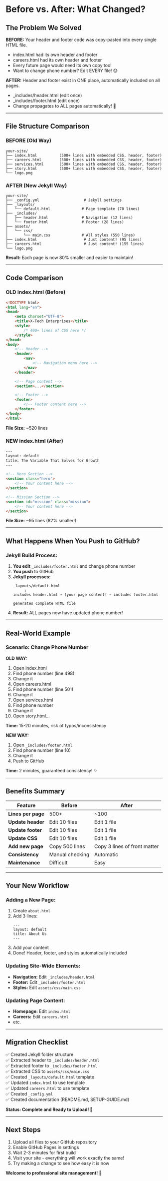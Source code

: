 # Before vs. After: What Changed?

## The Problem We Solved

**BEFORE:** Your header and footer code was copy-pasted into every single HTML file.
- index.html had its own header and footer
- careers.html had its own header and footer  
- Every future page would need its own copy too!
- Want to change phone number? Edit EVERY file! 😓

**AFTER:** Header and footer exist in ONE place, automatically included on all pages.
- _includes/header.html (edit once)
- _includes/footer.html (edit once)
- Change propagates to ALL pages automatically! 🎉

---

## File Structure Comparison

### BEFORE (Old Way)
```
your-site/
├── index.html          (500+ lines with embedded CSS, header, footer)
├── careers.html        (500+ lines with embedded CSS, header, footer)
├── services.html       (500+ lines with embedded CSS, header, footer)
├── story.html          (500+ lines with embedded CSS, header, footer)
└── logo.png
```

### AFTER (New Jekyll Way)
```
your-site/
├── _config.yml                    # Jekyll settings
├── _layouts/
│   └── default.html              # Page template (70 lines)
├── _includes/
│   ├── header.html               # Navigation (12 lines)
│   └── footer.html               # Footer (28 lines)
├── assets/
│   └── css/
│       └── main.css              # All styles (550 lines)
├── index.html                     # Just content! (95 lines)
├── careers.html                   # Just content! (155 lines)
└── logo.png
```

**Result:** Each page is now 80% smaller and easier to maintain!

---

## Code Comparison

### OLD index.html (Before)
```html
<!DOCTYPE html>
<html lang="en">
<head>
    <meta charset="UTF-8">
    <title>X-Tech Enterprises</title>
    <style>
        /* 400+ lines of CSS here */
    </style>
</head>
<body>
    <!-- Header -->
    <header>
        <nav>
            <!-- Navigation menu here -->
        </nav>
    </header>

    <!-- Page content -->
    <section>...</section>

    <!-- Footer -->
    <footer>
        <!-- Footer content here -->
    </footer>
</body>
</html>
```
**File Size:** ~520 lines

### NEW index.html (After)
```html
---
layout: default
title: The Variable That Solves for Growth
---

<!-- Hero Section -->
<section class="hero">
    <!-- Your content here -->
</section>

<!-- Mission Section -->
<section id="mission" class="mission">
    <!-- Your content here -->
</section>
```
**File Size:** ~95 lines (82% smaller!)

---

## What Happens When You Push to GitHub?

### Jekyll Build Process:

1. **You edit** `_includes/footer.html` and change phone number
2. **You push** to GitHub
3. **Jekyll processes:**
   ```
   _layouts/default.html
        ↓
   includes header.html → [your page content] → includes footer.html
        ↓
   generates complete HTML file
   ```
4. **Result:** ALL pages now have updated phone number!

---

## Real-World Example

### Scenario: Change Phone Number

**OLD WAY:**
1. Open index.html
2. Find phone number (line 498)
3. Change it
4. Open careers.html  
5. Find phone number (line 501)
6. Change it
7. Open services.html
8. Find phone number
9. Change it
10. Open story.html...

**Time:** 15-20 minutes, risk of typos/inconsistency

**NEW WAY:**
1. Open `_includes/footer.html`
2. Find phone number (line 10)
3. Change it
4. Push to GitHub

**Time:** 2 minutes, guaranteed consistency! ✨

---

## Benefits Summary

| Feature | Before | After |
|---------|--------|-------|
| **Lines per page** | 500+ | ~100 |
| **Update header** | Edit 10 files | Edit 1 file |
| **Update footer** | Edit 10 files | Edit 1 file |
| **Update CSS** | Edit 10 files | Edit 1 file |
| **Add new page** | Copy 500 lines | Copy 3 lines of front matter |
| **Consistency** | Manual checking | Automatic |
| **Maintenance** | Difficult | Easy |

---

## Your New Workflow

### Adding a New Page:
1. Create `about.html`
2. Add 3 lines:
   ```
   ---
   layout: default
   title: About Us
   ---
   ```
3. Add your content
4. Done! Header, footer, and styles automatically included

### Updating Site-Wide Elements:
- **Navigation:** Edit `_includes/header.html`
- **Footer:** Edit `_includes/footer.html`
- **Styles:** Edit `assets/css/main.css`

### Updating Page Content:
- **Homepage:** Edit `index.html`
- **Careers:** Edit `careers.html`
- etc.

---

## Migration Checklist

✅ Created Jekyll folder structure  
✅ Extracted header to `_includes/header.html`  
✅ Extracted footer to `_includes/footer.html`  
✅ Extracted CSS to `assets/css/main.css`  
✅ Created `_layouts/default.html` template  
✅ Updated `index.html` to use template  
✅ Updated `careers.html` to use template  
✅ Created `_config.yml`  
✅ Created documentation (README.md, SETUP-GUIDE.md)  

**Status: Complete and Ready to Upload! 🎉**

---

## Next Steps

1. Upload all files to your GitHub repository
2. Enable GitHub Pages in settings
3. Wait 2-3 minutes for first build
4. Visit your site - everything will work exactly the same!
5. Try making a change to see how easy it is now

**Welcome to professional site management!** 🚀
